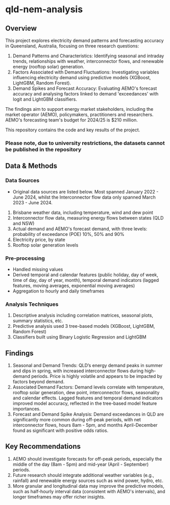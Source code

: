 # qld-nem-analysis
## Overview
This project explores electricity demand patterns and forecasting accuracy in Queensland, Australia, focusing on three research questions:

1) Demand Patterns and Characteristics: Identifying seasonal and intraday trends, relationships with weather, interconnector flows, and renewable energy (rooftop solar) generation.
2) Factors Associated with Demand Fluctuations: Investigating variables influencing electricity demand using predictive models (XGBoost, LightGBM, Random Forest).
3) Demand Spikes and Forecast Accuracy: Evaluating AEMO's forecast accuracy and analysing factors linked to demand 'exceedances' with logit and LightGBM classifiers.

The findings aim to support energy market stakeholders, including the market operator (AEMO), policymakers, practitioners and researchers. AEMO's forecasting team's budget for 2024/25 is $210 million.

This repository contains the code and  key results of the project.

### Please note, due to university restrictions, the datasets cannot be published in the repository

## Data & Methods
### Data Sources
- Original data sources are listed below. Most spanned January 2022 - June 2024, whilst the Interconnector flow data only spanned March 2023 - June 2024.
1) Brisbane weather data, including temperature, wind and dew point
2) Interconnector flow data, measuring energy flows between states (QLD and NSW)
3) Actual demand and AEMO's forecast demand, with three levels: probability of exceedance (POE) 10%, 50% and 90%
4) Electricity price, by state
5) Rooftop solar generation levels

### Pre-processing
- Handled missing values
- Derived temporal and calendar features (public holiday, day of week, time of day, day of year, month), temporal demand indicators (lagged features, moving averages, exponential moving averages)
- Aggregation to hourly and daily timeframes

### Analysis Techniques
  1) Descriptive analysis including correlation matrices, seasonal plots, summary statistics, etc.
  2) Predictive analysis used 3 tree-based models (XGBoost, LightGBM, Random Forest)
  3) Classifiers built using Binary Logistic Regression and LightGBM

## Findings
1) Seasonal and Demand Trends: QLD’s energy demand peaks in summer and dips in spring, with increased interconnector flows during high-demand periods. Price is highly volatile and appears to be impacted by factors beyond demand.
2) Associated Demand Factors: Demand levels correlate with temperature, rooftop solar generation, dew point, interconnector flows, seasonality and calendar effects. Lagged features and temporal demand indicators improved model accuracy, reflected in the tree-based model feature importances.
3) Forecast and Demand Spike Analysis: Demand exceedances in QLD are significantly more common during off-peak periods, with net interconnector flows, hours 8am - 5pm, and months April-December found as significant with positive odds ratios.

## Key Recommendations
1) AEMO should investigate forecasts for off-peak periods, especially the middle of the day (8am - 5pm) and mid-year (April - September) periods.
2) Future research should integrate additional weather variables (e.g., rainfall) and renewable energy sources such as wind power, hydro, etc.
3) More granular and longitudinal data may improve the predictive models, such as half-hourly interval data (consistent with AEMO's intervals), and longer timeframes may offer richer insights.
